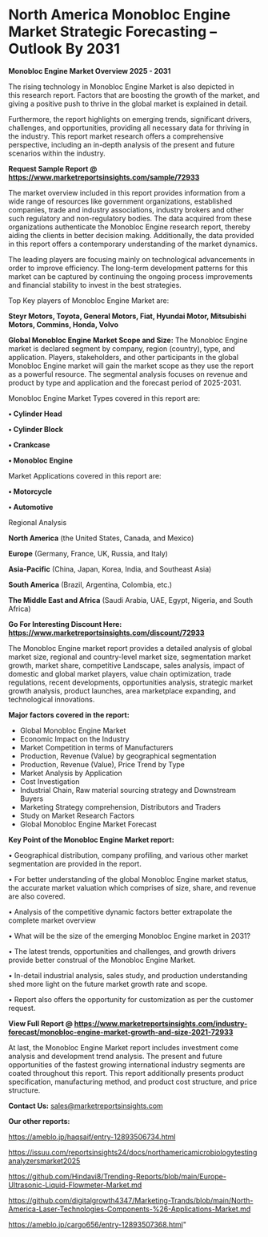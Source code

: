 # North America Monobloc Engine Market Strategic Forecasting – Outlook By 2031

<Strong> Monobloc Engine Market Overview 2025 - 2031</strong>

The rising technology in Monobloc Engine Market is also depicted in this research report. Factors that are boosting the growth of the market, and giving a positive push to thrive in the global market is explained in detail.

Furthermore, the report highlights on emerging trends, significant drivers, challenges, and opportunities, providing all necessary data for thriving in the industry. This report market research offers a comprehensive perspective, including an in-depth analysis of the present and future scenarios within the industry.

<strong>Request Sample Report @ <a href=https://www.marketreportsinsights.com/sample/72933>https://www.marketreportsinsights.com/sample/72933</a></strong>

The market overview included in this report provides information from a wide range of resources like government organizations, established companies, trade and industry associations, industry brokers and other such regulatory and non-regulatory bodies. The data acquired from these organizations authenticate the Monobloc Engine research report, thereby aiding the clients in better decision making. Additionally, the data provided in this report offers a contemporary understanding of the market dynamics.

The leading players are focusing mainly on technological advancements in order to improve efficiency. The long-term development patterns for this market can be captured by continuing the ongoing process improvements and financial stability to invest in the best strategies.

Top Key players of Monobloc Engine Market are:

<strong>Steyr Motors, Toyota, General Motors, Fiat, Hyundai Motor, Mitsubishi Motors, Commins, Honda, Volvo</strong>

<strong><b>Global Monobloc Engine Market Scope and Size:</b></strong>
The Monobloc Engine market is declared segment by company, region (country), type, and application. Players, stakeholders, and other participants in the global Monobloc Engine market will gain the market scope as they use the report as a powerful resource. The segmental analysis focuses on revenue and product by type and application and the forecast period of 2025-2031.

Monobloc Engine Market Types covered in this report are:

<strong>• Cylinder Head

• Cylinder Block

• Crankcase

• Monobloc Engine</strong>

Market Applications covered in this report are:

<strong>• Motorcycle

• Automotive</strong> 

Regional Analysis

<strong>North America</strong> (the United States, Canada, and Mexico)

<strong>Europe</strong> (Germany, France, UK, Russia, and Italy)

<strong>Asia-Pacific</strong> (China, Japan, Korea, India, and Southeast Asia)

<strong>South America</strong> (Brazil, Argentina, Colombia, etc.)

<strong>The Middle East and Africa</strong> (Saudi Arabia, UAE, Egypt, Nigeria, and South Africa)

<strong>Go For Interesting Discount Here: <a href=https://www.marketreportsinsights.com/discount/72933>https://www.marketreportsinsights.com/discount/72933</a></strong>

The Monobloc Engine market report provides a detailed analysis of global market size, regional and country-level market size, segmentation market growth, market share, competitive Landscape, sales analysis, impact of domestic and global market players, value chain optimization, trade regulations, recent developments, opportunities analysis, strategic market growth analysis, product launches, area marketplace expanding, and technological innovations.

<strong><b>Major factors covered in the report:</b></strong>
<ul>
  <li>Global Monobloc Engine Market </li>
  <li>Economic Impact on the Industry</li>
  <li>Market Competition in terms of Manufacturers</li>
  <li>Production, Revenue (Value) by geographical segmentation</li>
  <li>Production, Revenue (Value), Price Trend by Type</li>
  <li>Market Analysis by Application</li>
  <li>Cost Investigation</li>
  <li>Industrial Chain, Raw material sourcing strategy and Downstream Buyers</li>
  <li>Marketing Strategy comprehension, Distributors and Traders</li>
  <li>Study on Market Research Factors</li>
  <li>Global Monobloc Engine Market Forecast</li>
</ul>

<strong><b>Key Point of the Monobloc Engine Market report:</b></strong>

• Geographical distribution, company profiling, and various other market segmentation are provided in the report.

• For better understanding of the global Monobloc Engine market status, the accurate market valuation which comprises of size, share, and revenue are also covered.

• Analysis of the competitive dynamic factors better extrapolate the complete market overview

• What will be the size of the emerging Monobloc Engine market in 2031?

• The latest trends, opportunities and challenges, and growth drivers provide better construal of the Monobloc Engine Market.

• In-detail industrial analysis, sales study, and production understanding shed more light on the future market growth rate and scope.

• Report also offers the opportunity for customization as per the customer request.

<strong><b>View Full Report @ <a href=https://www.marketreportsinsights.com/industry-forecast/monobloc-engine-market-growth-and-size-2021-72933>https://www.marketreportsinsights.com/industry-forecast/monobloc-engine-market-growth-and-size-2021-72933</a></b></strong>


At last, the Monobloc Engine Market report includes investment come analysis and development trend analysis. The present and future opportunities of the fastest growing international industry segments are coated throughout this report. This report additionally presents product specification, manufacturing method, and product cost structure, and price structure.

<strong>Contact Us:</strong>
sales@marketreportsinsights.com

<strong>Our other reports:</strong>

<a href=https://ameblo.jp/haqsaif/entry-12893506734.html>https://ameblo.jp/haqsaif/entry-12893506734.html</a>

<a href=https://issuu.com/reportsinsights24/docs/northamericamicrobiologytestinganalyzersmarket2025>https://issuu.com/reportsinsights24/docs/northamericamicrobiologytestinganalyzersmarket2025</a>

<a href=https://github.com/Hindavi8/Trending-Reports/blob/main/Europe-Ultrasonic-Liquid-Flowmeter-Market.md>https://github.com/Hindavi8/Trending-Reports/blob/main/Europe-Ultrasonic-Liquid-Flowmeter-Market.md</a>

<a href=https://github.com/digitalgrowth4347/Marketing-Trands/blob/main/North-America-Laser-Technologies-Components-%26-Applications-Market.md>https://github.com/digitalgrowth4347/Marketing-Trands/blob/main/North-America-Laser-Technologies-Components-%26-Applications-Market.md</a>

<a href=https://ameblo.jp/cargo656/entry-12893507368.html>https://ameblo.jp/cargo656/entry-12893507368.html</a>"
